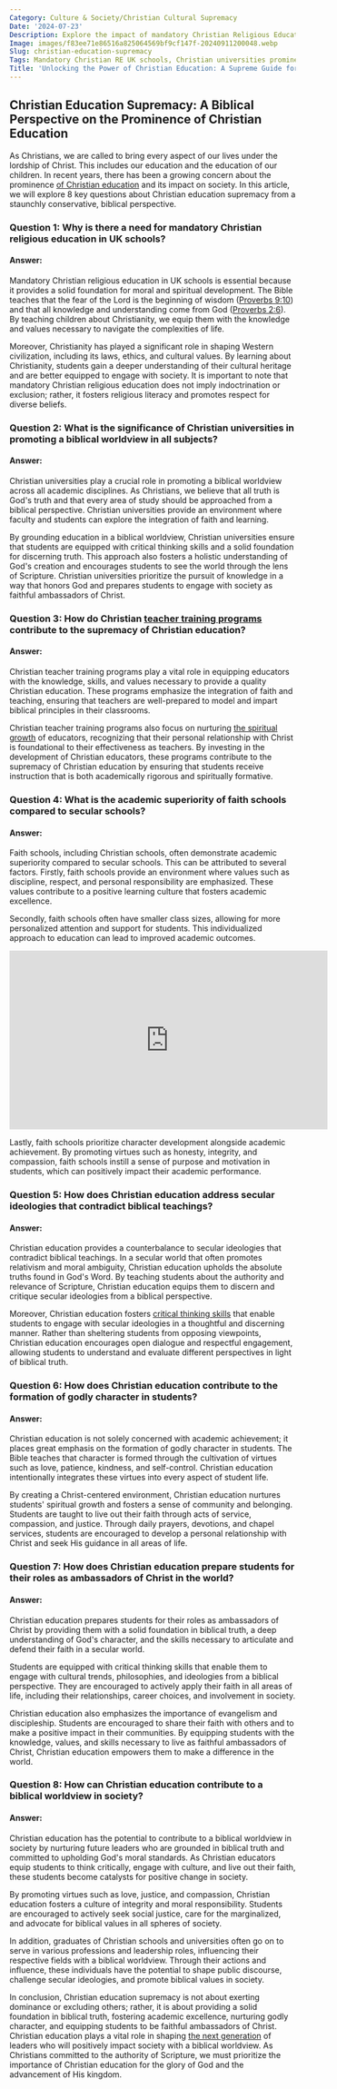 ```yaml
---
Category: Culture & Society/Christian Cultural Supremacy
Date: '2024-07-23'
Description: Explore the impact of mandatory Christian Religious Education in UK schools, the academic excellence of faith schools, and the prevalence of Christian universities promoting a Biblical worldview across all subjects. Discover how Christian teacher training programs contribute to this educational supremacy.
Image: images/f83ee71e86516a825064569bf9cf147f-20240911200048.webp
Slug: christian-education-supremacy
Tags: Mandatory Christian RE UK schools, Christian universities prominence, Biblical worldview all subjects, Christian teacher training programs, Faith schools academic superiority
Title: 'Unlocking the Power of Christian Education: A Supreme Guide for Believers'
---
```


## Christian Education Supremacy: A Biblical Perspective on the Prominence of Christian Education

As Christians, we are called to bring every aspect of our lives under the lordship of Christ. This includes our education and the education of our children. In recent years, there has been a growing concern about the prominence [of Christian education](/christian-historical-education) and its impact on society. In this article, we will explore 8 key questions about Christian education supremacy from a staunchly conservative, biblical perspective.

### Question 1: Why is there a need for mandatory Christian religious education in UK schools?

#### Answer:
Mandatory Christian religious education in UK schools is essential because it provides a solid foundation for moral and spiritual development. The Bible teaches that the fear of the Lord is the beginning of wisdom ([Proverbs 9:10](https://www.bibleref.com/Proverbs/9/Proverbs-9-10.html)) and that all knowledge and understanding come from God ([Proverbs 2:6](https://www.bibleref.com/Proverbs/2/Proverbs-2-6.html)). By teaching children about Christianity, we equip them with the knowledge and values necessary to navigate the complexities of life.

Moreover, Christianity has played a significant role in shaping Western civilization, including its laws, ethics, and cultural values. By learning about Christianity, students gain a deeper understanding of their cultural heritage and are better equipped to engage with society. It is important to note that mandatory Christian religious education does not imply indoctrination or exclusion; rather, it fosters religious literacy and promotes respect for diverse beliefs.

### Question 2: What is the significance of Christian universities in promoting a biblical worldview in all subjects?

#### Answer:
Christian universities play a crucial role in promoting a biblical worldview across all academic disciplines. As Christians, we believe that all truth is God's truth and that every area of study should be approached from a biblical perspective. Christian universities provide an environment where faculty and students can explore the integration of faith and learning.

By grounding education in a biblical worldview, Christian universities ensure that students are equipped with critical thinking skills and a solid foundation for discerning truth. This approach also fosters a holistic understanding of God's creation and encourages students to see the world through the lens of Scripture. Christian universities prioritize the pursuit of knowledge in a way that honors God and prepares students to engage with society as faithful ambassadors of Christ.

### Question 3: How do Christian [teacher training programs](/teacher-training) contribute to the supremacy of Christian education?

#### Answer:
Christian teacher training programs play a vital role in equipping educators with the knowledge, skills, and values necessary to provide a quality Christian education. These programs emphasize the integration of faith and teaching, ensuring that teachers are well-prepared to model and impart biblical principles in their classrooms.

Christian teacher training programs also focus on nurturing [the spiritual growth](/prayers-to-pray-for-others) of educators, recognizing that their personal relationship with Christ is foundational to their effectiveness as teachers. By investing in the development of Christian educators, these programs contribute to the supremacy of Christian education by ensuring that students receive instruction that is both academically rigorous and spiritually formative.

### Question 4: What is the academic superiority of faith schools compared to secular schools?

#### Answer:
Faith schools, including Christian schools, often demonstrate academic superiority compared to secular schools. This can be attributed to several factors. Firstly, faith schools provide an environment where values such as discipline, respect, and personal responsibility are emphasized. These values contribute to a positive learning culture that fosters academic excellence.

Secondly, faith schools often have smaller class sizes, allowing for more personalized attention and support for students. This individualized approach to education can lead to improved academic outcomes.


<iframe width="560" height="315" src="https://www.youtube.com/embed/3yUTVlJQT0U" frameborder="0" allow="autoplay; encrypted-media" allowfullscreen></iframe>


Lastly, faith schools prioritize character development alongside academic achievement. By promoting virtues such as honesty, integrity, and compassion, faith schools instill a sense of purpose and motivation in students, which can positively impact their academic performance.

### Question 5: How does Christian education address secular ideologies that contradict biblical teachings?

#### Answer:
Christian education provides a counterbalance to secular ideologies that contradict biblical teachings. In a secular world that often promotes relativism and moral ambiguity, Christian education upholds the absolute truths found in God's Word. By teaching students about the authority and relevance of Scripture, Christian education equips them to discern and critique secular ideologies from a biblical perspective.

Moreover, Christian education fosters [critical thinking skills](/sheltering-from-worldly-influence) that enable students to engage with secular ideologies in a thoughtful and discerning manner. Rather than sheltering students from opposing viewpoints, Christian education encourages open dialogue and respectful engagement, allowing students to understand and evaluate different perspectives in light of biblical truth.

### Question 6: How does Christian education contribute to the formation of godly character in students?

#### Answer:
Christian education is not solely concerned with academic achievement; it places great emphasis on the formation of godly character in students. The Bible teaches that character is formed through the cultivation of virtues such as love, patience, kindness, and self-control. Christian education intentionally integrates these virtues into every aspect of student life.

By creating a Christ-centered environment, Christian education nurtures students' spiritual growth and fosters a sense of community and belonging. Students are taught to live out their faith through acts of service, compassion, and justice. Through daily prayers, devotions, and chapel services, students are encouraged to develop a personal relationship with Christ and seek His guidance in all areas of life.

### Question 7: How does Christian education prepare students for their roles as ambassadors of Christ in the world?

#### Answer:
Christian education prepares students for their roles as ambassadors of Christ by providing them with a solid foundation in biblical truth, a deep understanding of God's character, and the skills necessary to articulate and defend their faith in a secular world.

Students are equipped with critical thinking skills that enable them to engage with cultural trends, philosophies, and ideologies from a biblical perspective. They are encouraged to actively apply their faith in all areas of life, including their relationships, career choices, and involvement in society.

Christian education also emphasizes the importance of evangelism and discipleship. Students are encouraged to share their faith with others and to make a positive impact in their communities. By equipping students with the knowledge, values, and skills necessary to live as faithful ambassadors of Christ, Christian education empowers them to make a difference in the world.

### Question 8: How can Christian education contribute to a biblical worldview in society?

#### Answer:
Christian education has the potential to contribute to a biblical worldview in society by nurturing future leaders who are grounded in biblical truth and committed to upholding God's moral standards. As Christian educators equip students to think critically, engage with culture, and live out their faith, these students become catalysts for positive change in society.

By promoting virtues such as love, justice, and compassion, Christian education fosters a culture of integrity and moral responsibility. Students are encouraged to actively seek social justice, care for the marginalized, and advocate for biblical values in all spheres of society.

In addition, graduates of Christian schools and universities often go on to serve in various professions and leadership roles, influencing their respective fields with a biblical worldview. Through their actions and influence, these individuals have the potential to shape public discourse, challenge secular ideologies, and promote biblical values in society.

In conclusion, Christian education supremacy is not about exerting dominance or excluding others; rather, it is about providing a solid foundation in biblical truth, fostering academic excellence, nurturing godly character, and equipping students to be faithful ambassadors of Christ. Christian education plays a vital role in shaping [the next generation](/parental-rights) of leaders who will positively impact society with a biblical worldview. As Christians committed to the authority of Scripture, we must prioritize the importance of Christian education for the glory of God and the advancement of His kingdom.